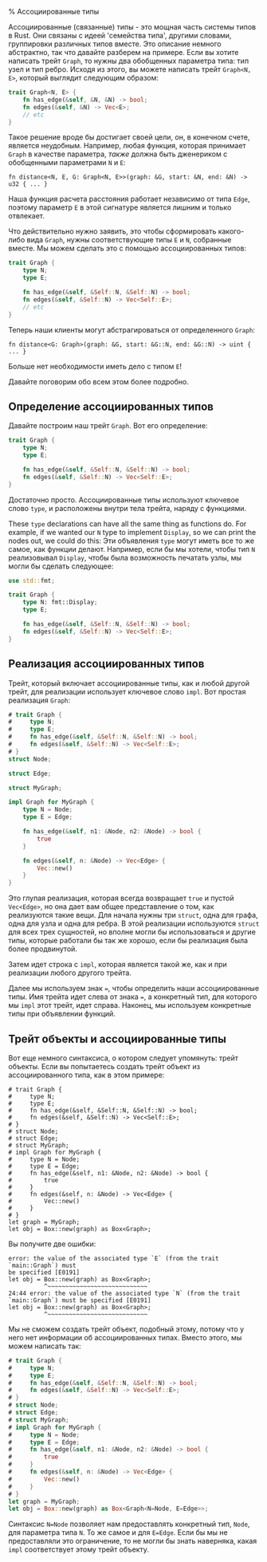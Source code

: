 % Ассоциированные типы

Ассоциированные (связанные) типы - это мощная часть системы типов в Rust. Они
связаны с идеей 'семейства типа', другими словами, группировки различных типов
вместе. Это описание немного абстрактно, так что давайте разберем на примере.
Если вы хотите написать трейт `Graph`, то нужны два обобщенных параметра типа:
тип узел и тип ребро. Исходя из этого, вы можете написать трейт `Graph<N, E>`,
который выглядит следующим образом:

```rust
trait Graph<N, E> {
    fn has_edge(&self, &N, &N) -> bool;
    fn edges(&self, &N) -> Vec<E>;
    // etc
}
```

Такое решение вроде бы достигает своей цели, он, в конечном счете, является
неудобным. Например, любая функция, которая принимает `Graph` в качестве
параметра, _также_ должна быть дженериком с обобщенными параметрами `N` и `E`:

```rust,ignore
fn distance<N, E, G: Graph<N, E>>(graph: &G, start: &N, end: &N) -> u32 { ... }
```

Наша функция расчета расстояния работает независимо от типа `Edge`, поэтому
параметр `E` в этой сигнатуре является лишним и только отвлекает.

Что действительно нужно заявить, это чтобы сформировать какого-либо вида
`Graph`, нужны соответствующие типы `E` и `N`, собранные вместе. Мы можем
сделать это с помощью ассоциированных типов:

```rust
trait Graph {
    type N;
    type E;

    fn has_edge(&self, &Self::N, &Self::N) -> bool;
    fn edges(&self, &Self::N) -> Vec<Self::E>;
    // etc
}
```

Теперь наши клиенты могут абстрагироваться от определенного `Graph`:

```rust,ignore
fn distance<G: Graph>(graph: &G, start: &G::N, end: &G::N) -> uint { ... }
```

Больше нет необходимости иметь дело с типом `E`!

Давайте поговорим обо всем этом более подробно.

## Определение ассоциированных типов

Давайте построим наш трейт `Graph`. Вот его определение:

```rust
trait Graph {
    type N;
    type E;

    fn has_edge(&self, &Self::N, &Self::N) -> bool;
    fn edges(&self, &Self::N) -> Vec<Self::E>;
}
```

Достаточно просто. Ассоциированные типы используют ключевое слово `type`, и
расположены внутри тела трейта, наряду с функциями.

These `type` declarations can have all the same thing as functions do. For example,
if we wanted our `N` type to implement `Display`, so we can print the nodes out,
we could do this:
Эти объявления `type` могут иметь все то же самое, как функции делают. Например,
если бы мы хотели, чтобы тип `N` реализовывал `Display`, чтобы была возможность
печатать узлы, мы могли бы сделать следующее:

```rust
use std::fmt;

trait Graph {
    type N: fmt::Display;
    type E;

    fn has_edge(&self, &Self::N, &Self::N) -> bool;
    fn edges(&self, &Self::N) -> Vec<Self::E>;
}
```

## Реализация ассоциированных типов

Трейт, который включает ассоциированные типы, как и любой другой трейт, для
реализации использует ключевое слово `impl`. Вот простая реализация `Graph`:

```rust
# trait Graph {
#     type N;
#     type E;
#     fn has_edge(&self, &Self::N, &Self::N) -> bool;
#     fn edges(&self, &Self::N) -> Vec<Self::E>;
# }
struct Node;

struct Edge;

struct MyGraph;

impl Graph for MyGraph {
    type N = Node;
    type E = Edge;

    fn has_edge(&self, n1: &Node, n2: &Node) -> bool {
        true
    }

    fn edges(&self, n: &Node) -> Vec<Edge> {
        Vec::new()
    }
}
```

Это глупая реализация, которая всегда возвращает `true` и пустой `Vec<Edge>`, но
она дает вам общее представление о том, как реализуются такие ​​вещи. Для начала
нужны три `struct`, одна для графа, одна для узла и одна для ребра. В этой
реализации используются `struct` для всех трех сущностей, но вполне могли бы
использоваться и другие типы, которые работали бы так же хорошо, если бы
реализация была более продвинутой.

Затем идет строка с `impl`, которая является такой же, как и при реализации
любого другого трейта.

Далее мы используем знак `=`, чтобы определить наши ассоциированные типы. Имя
трейта идет слева от знака `=`, а конкретный тип, для которого мы `impl` этот
трейт, идет справа. Наконец, мы используем конкретные типы при объявлении
функций.

## Трейт объекты и ассоциированные типы

Вот еще немного синтаксиса, о котором следует упомянуть: трейт объекты. Если вы
попытаетесь создать трейт объект из ассоциированного типа, как в этом примере:

```rust,ignore
# trait Graph {
#     type N;
#     type E;
#     fn has_edge(&self, &Self::N, &Self::N) -> bool;
#     fn edges(&self, &Self::N) -> Vec<Self::E>;
# }
# struct Node;
# struct Edge;
# struct MyGraph;
# impl Graph for MyGraph {
#     type N = Node;
#     type E = Edge;
#     fn has_edge(&self, n1: &Node, n2: &Node) -> bool {
#         true
#     }
#     fn edges(&self, n: &Node) -> Vec<Edge> {
#         Vec::new()
#     }
# }
let graph = MyGraph;
let obj = Box::new(graph) as Box<Graph>;
```

Вы получите две ошибки:

```text
error: the value of the associated type `E` (from the trait `main::Graph`) must
be specified [E0191]
let obj = Box::new(graph) as Box<Graph>;
          ^~~~~~~~~~~~~~~~~~~~~~~~~~~~~
24:44 error: the value of the associated type `N` (from the trait
`main::Graph`) must be specified [E0191]
let obj = Box::new(graph) as Box<Graph>;
          ^~~~~~~~~~~~~~~~~~~~~~~~~~~~~
```

Мы не сможем создать трейт объект, подобный этому, потому что у него нет
информации об ассоциированных типах. Вместо этого, мы можем написать так:

```rust
# trait Graph {
#     type N;
#     type E;
#     fn has_edge(&self, &Self::N, &Self::N) -> bool;
#     fn edges(&self, &Self::N) -> Vec<Self::E>;
# }
# struct Node;
# struct Edge;
# struct MyGraph;
# impl Graph for MyGraph {
#     type N = Node;
#     type E = Edge;
#     fn has_edge(&self, n1: &Node, n2: &Node) -> bool {
#         true
#     }
#     fn edges(&self, n: &Node) -> Vec<Edge> {
#         Vec::new()
#     }
# }
let graph = MyGraph;
let obj = Box::new(graph) as Box<Graph<N=Node, E=Edge>>;
```

Синтаксис `N=Node` позволяет нам предоставлять конкретный тип, `Node`, для
параметра типа `N`. То же самое и для `E=Edge`. Если бы мы не предоставляли это
ограничение, то не могли бы знать наверняка, какая `impl` соответствует этому
трейт объекту.
